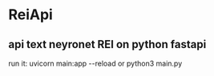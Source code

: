 # ReiApi
api text neyronet REI on python fastapi 
----------------------------------------------
run it: uvicorn main:app --reload or python3 main.py 
